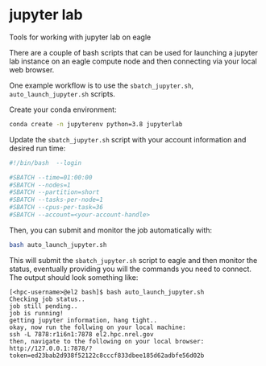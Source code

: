 # jupyter lab

Tools for working with jupyter lab on eagle

There are a couple of bash scripts that can be used for launching a jupyter lab instance on an eagle compute node and then connecting via your local web browser.

One example workflow is to use the `sbatch_jupyter.sh`, `auto_launch_jupyter.sh` scripts.

Create your conda environment:
```bash
conda create -n jupyterenv python=3.8 jupyterlab
```

Update the `sbatch_jupyter.sh` script with your account information and desired run time:

```bash
#!/bin/bash  --login

#SBATCH --time=01:00:00
#SBATCH --nodes=1
#SBATCH --partition=short
#SBATCH --tasks-per-node=1
#SBATCH --cpus-per-task=36
#SBATCH --account=<your-account-handle>
```

Then, you can submit and monitor the job automatically with:

```bash
bash auto_launch_jupyter.sh
```

This will submit the `sbatch_jupyter.sh` script to eagle and then monitor the status, eventually providing you will the commands you need to connect. The output should look something like:

```
[<hpc-username>@el2 bash]$ bash auto_launch_jupyter.sh
Checking job status..
job still pending..
job is running!
getting jupyter information, hang tight..
okay, now run the follwing on your local machine:
ssh -L 7878:r1i6n1:7878 el2.hpc.nrel.gov
then, navigate to the following on your local browser:
http://127.0.0.1:7878/?token=ed23bab2d938f52122c8cccf833dbee185d62adbfe56d02b
```

